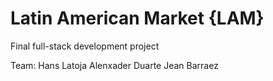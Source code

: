 # Latin American Market {LAM}
Final full-stack development project

Team:
 Hans Latoja
 Alenxader Duarte
 Jean Barraez


